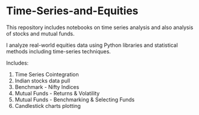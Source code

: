 # Time-Series-and-Equities

This repository includes notebooks on time series analysis and also analysis of stocks and mutual funds. 

I analyze real-world equities data using Python libraries and statistical methods including time-series techniques. 

Includes: 
1. Time Series Cointegration
2. Indian stocks data pull
3. Benchmark - Nifty Indices
4. Mutual Funds - Returns & Volatility
5. Mutual Funds - Benchmarking & Selecting Funds
6. Candlestick charts plotting
